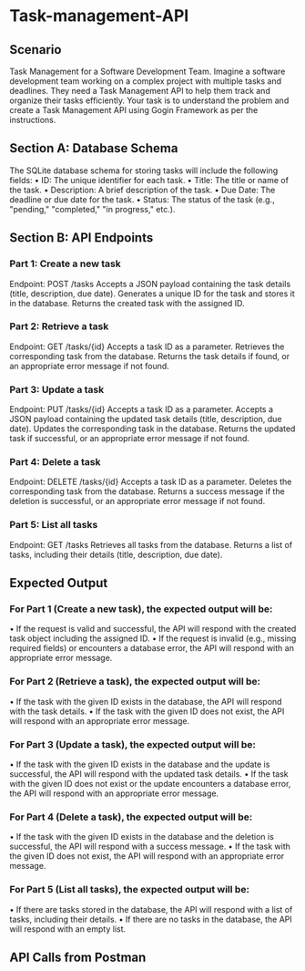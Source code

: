 # Task-management-API
## Scenario
Task Management for a Software Development Team.
Imagine a software development team working on a complex project with multiple
tasks and deadlines. They need a Task Management API to help them track and
organize their tasks efficiently.
Your task is to understand the problem and create a Task Management API using Gogin Framework as per the instructions.

## Section A: Database Schema
The SQLite database schema for storing tasks will include the following fields:
• ID: The unique identifier for each task.
• Title: The title or name of the task.
• Description: A brief description of the task.
• Due Date: The deadline or due date for the task.
• Status: The status of the task (e.g., "pending," "completed," "in progress," etc.).

## Section B: API Endpoints
### Part 1: Create a new task
Endpoint: POST /tasks Accepts a JSON payload containing the task details (title,
description, due date). Generates a unique ID for the task and stores it in the database.
Returns the created task with the assigned ID.

### Part 2: Retrieve a task
Endpoint: GET /tasks/{id} Accepts a task ID as a parameter. Retrieves the
corresponding task from the database. Returns the task details if found, or an
appropriate error message if not found.

### Part 3: Update a task
Endpoint: PUT /tasks/{id} Accepts a task ID as a parameter. Accepts a JSON payload
containing the updated task details (title, description, due date). Updates the
corresponding task in the database. Returns the updated task if successful, or an
appropriate error message if not found.

### Part 4: Delete a task
Endpoint: DELETE /tasks/{id} Accepts a task ID as a parameter. Deletes the
corresponding task from the database. Returns a success message if the deletion is
successful, or an appropriate error message if not found.

### Part 5: List all tasks
Endpoint: GET /tasks Retrieves all tasks from the database. Returns a list of tasks,
including their details (title, description, due date).



## Expected Output
### For Part 1 (Create a new task), the expected output will be:
• If the request is valid and successful, the API will respond with the created task
object including the assigned ID.
• If the request is invalid (e.g., missing required fields) or encounters a database
error, the API will respond with an appropriate error message.

### For Part 2 (Retrieve a task), the expected output will be:
• If the task with the given ID exists in the database, the API will respond with the
task details.
• If the task with the given ID does not exist, the API will respond with an
appropriate error message.

### For Part 3 (Update a task), the expected output will be:
• If the task with the given ID exists in the database and the update is successful,
the API will respond with the updated task details.
• If the task with the given ID does not exist or the update encounters a database
error, the API will respond with an appropriate error message.

### For Part 4 (Delete a task), the expected output will be:
• If the task with the given ID exists in the database and the deletion is successful,
the API will respond with a success message.
• If the task with the given ID does not exist, the API will respond with an
appropriate error message.

### For Part 5 (List all tasks), the expected output will be:
• If there are tasks stored in the database, the API will respond with a list of
tasks, including their details.
• If there are no tasks in the database, the API will respond with an empty list.

## API Calls from Postman
